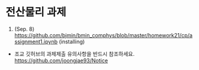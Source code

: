 
# 전산물리 과제

1. (Sep. 8) https://github.com/bjmin/bmin_comphys/blob/master/homework21/cp/assignment1.ipynb (installing)

* 조교 깃허브의 과제제출 유의사항을 반드시 참조하세요.  https://github.com/joongjae93/Notice
